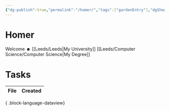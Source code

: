 ```yaml
---
{"dg-publish":true,"permalink":"/homer/","tags":["gardenEntry"],"dgShowInlineTitle":false}
---
```


# Homer
Welcome ☻
[[Leeds/Leeds\|My University]]
[[Leeds/Computer Science/Computer Science\|My Degree]]


# Tasks
| File | Created |
| ---- | ------- |

{ .block-language-dataview}